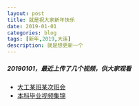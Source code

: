 ```yaml
---
layout: post
title: 就是祝大家新年快乐
date: 2019-01-01
categories: blog
tags: [新年,2019,大连]
description: 就是想更新一个
---
```

##### 20190101，最近上传了几个视频，供大家观看
- [大工某班某次班会](https://www.bilibili.com/video/av39135311/)
- [本科毕业视频集锦](https://www.bilibili.com/video/av39765933/)
